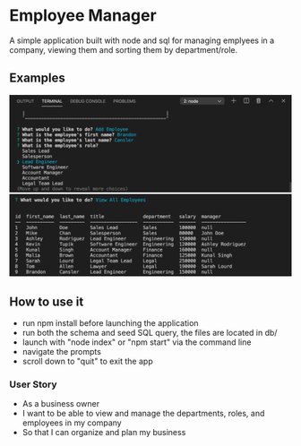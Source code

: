 # Employee Manager
A simple application built with node and sql for managing emplyees in a company, viewing them and sorting them by department/role.

## Examples
![Screenshot](hw1.png)
![Screenshot2](hw2.png)

## How to use it
* run npm install before launching the application
* run both the schema and seed SQL query, the files are located in db/
* launch with "node index" or "npm start" via the command line
* navigate the prompts
* scroll down to "quit" to exit the app

### User Story
* As a business owner
* I want to be able to view and manage the departments, roles, and employees in my company
* So that I can organize and plan my business